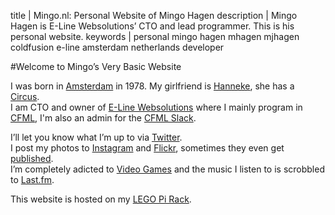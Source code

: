 title       | Mingo.nl: Personal Website of Mingo Hagen
description | Mingo Hagen is E-Line Websolutions’ CTO and lead programmer. This is his personal website.
keywords    | personal mingo hagen mhagen mjhagen coldfusion e-line amsterdam netherlands developer

#Welcome to Mingo’s Very Basic Website

I was born in [Amsterdam](https://www.flickr.com/photos/mjhagen/sets/72157603751553424/ "Mingo’s Amsterdam set on Flickr.") in 1978. My girlfriend is [Hanneke](http://hannekekijkt.nl/ "Website of Hanneke Meijers of Hanneke Kijkt."), she has a [Circus](http://tent.eu "TENT Circus Theater Productions").<br />
I am CTO and owner of [E-Line Websolutions](http://e-linewebsolutions.nl/ "E-Line Websolutions’ website.") where I mainly program in [CFML](https://en.wikipedia.org/wiki/ColdFusion_Markup_Language "ColdFusion Markup Language"), I'm also an admin for the [CFML Slack](http://cfml-slack.herokuapp.com "Let’s talk about ColdFusion and Lucee").

I’ll let you know what I’m up to via [Twitter](https://twitter.com/mjhagen/ "Follow @mjhagen on Twitter.").<br />
I post my photos to [Instagram](https://instagram.com/mjhagen/ "See Mingo’s photos on Instagram.") and [Flickr](https://flickr.com/photos/mjhagen/ "See Mingo’s photos on Flickr."), sometimes they even get [published](/flickr.cfm "See Mingo’s published photographs.").<br />
I’m completely adicted to [Video Games](/games.cfm "List of my favorite video games.") and the music I listen to is scrobbled to [Last.fm](https://www.last.fm/user/mhagen "Mingo’s favorite music posted to Last.fm.").

This website is hosted on my [LEGO Pi Rack](/pi.cfm "Page showing how this website is hosted.").
